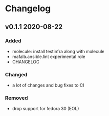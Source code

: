 # Changelog

## v0.1.1 2020-08-22

### Added

- molecule: install testinfra along with molecule
- mafalb.ansible.lint experimental role
- CHANGELOG

### Changed

- a lot of changes and bug fixes to CI

### Removed

- drop support for fedora 30 (EOL)
